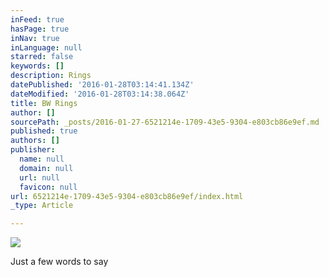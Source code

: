 ```yaml
---
inFeed: true
hasPage: true
inNav: true
inLanguage: null
starred: false
keywords: []
description: Rings
datePublished: '2016-01-28T03:14:41.134Z'
dateModified: '2016-01-28T03:14:38.064Z'
title: BW Rings
author: []
sourcePath: _posts/2016-01-27-6521214e-1709-43e5-9304-e803cb86e9ef.md
published: true
authors: []
publisher:
  name: null
  domain: null
  url: null
  favicon: null
url: 6521214e-1709-43e5-9304-e803cb86e9ef/index.html
_type: Article

---
```

![](https://the-grid-user-content.s3-us-west-2.amazonaws.com/ae64469e-94e2-497d-b3b4-9f90313b1f6b.jpg)

Just a few words to say